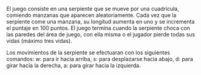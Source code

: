 El juego consiste en una serpiente que se mueve por una cuadrícula, comiendo manzanas que aparecen aleatoriamente. Cada vez que la serpiente come una manzana, su longitud aumenta en uno y se incrementa el puntaje en 100 puntos. El juego termina cuando la serpiente choca con las paredes del área de juego, con ella misma o el jugador pierde todas sus vidas (máximo tres vidas).

Los movimientos de la serpiente se efectuaran con los siguientes comandos: w: para ir hacia arriba, s: para desplazarse hacia abajo, d: para girar hacia la derecha, a: para girar hacia la izquierda.
